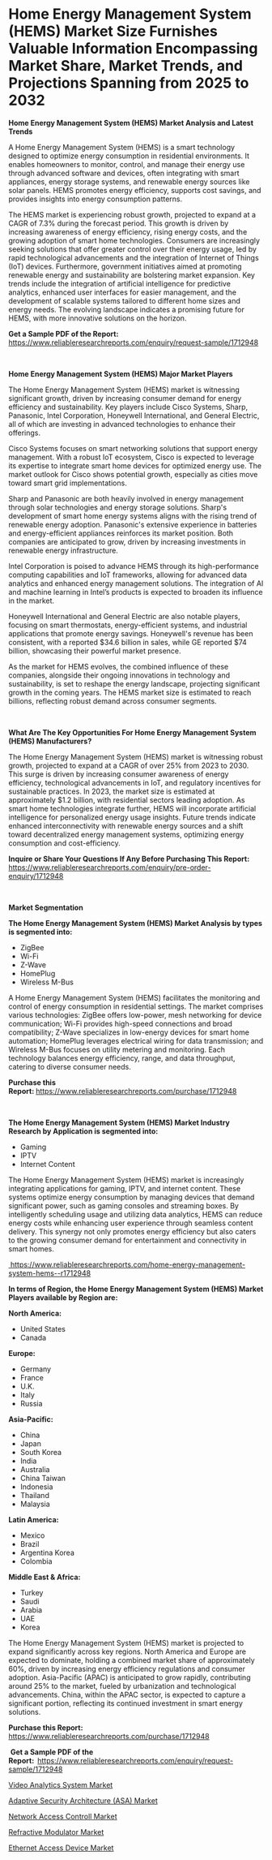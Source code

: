 <p><h1>Home Energy Management System (HEMS) Market Size Furnishes Valuable Information Encompassing Market Share, Market Trends, and Projections Spanning from 2025 to 2032</h1></p><p><strong>Home Energy Management System (HEMS) Market Analysis and Latest Trends</strong></p>
<p><p>A Home Energy Management System (HEMS) is a smart technology designed to optimize energy consumption in residential environments. It enables homeowners to monitor, control, and manage their energy use through advanced software and devices, often integrating with smart appliances, energy storage systems, and renewable energy sources like solar panels. HEMS promotes energy efficiency, supports cost savings, and provides insights into energy consumption patterns.</p><p>The HEMS market is experiencing robust growth, projected to expand at a CAGR of 7.3% during the forecast period. This growth is driven by increasing awareness of energy efficiency, rising energy costs, and the growing adoption of smart home technologies. Consumers are increasingly seeking solutions that offer greater control over their energy usage, led by rapid technological advancements and the integration of Internet of Things (IoT) devices. Furthermore, government initiatives aimed at promoting renewable energy and sustainability are bolstering market expansion. Key trends include the integration of artificial intelligence for predictive analytics, enhanced user interfaces for easier management, and the development of scalable systems tailored to different home sizes and energy needs. The evolving landscape indicates a promising future for HEMS, with more innovative solutions on the horizon.</p></p>
<p><strong>Get a Sample PDF of the Report:&nbsp;</strong> <a href="https://www.reliableresearchreports.com/enquiry/request-sample/1712948?utm_campaign=10&utm_medium=2&utm_source=Github&utm_content=ia&utm_term=11012025&utm_id=home-energy-management-system-hems">https://www.reliableresearchreports.com/enquiry/request-sample/1712948</a></p>
<p>&nbsp;</p>
<p><strong>Home Energy Management System (HEMS) Major Market Players</strong></p>
<p><p>The Home Energy Management System (HEMS) market is witnessing significant growth, driven by increasing consumer demand for energy efficiency and sustainability. Key players include Cisco Systems, Sharp, Panasonic, Intel Corporation, Honeywell International, and General Electric, all of which are investing in advanced technologies to enhance their offerings.</p><p>Cisco Systems focuses on smart networking solutions that support energy management. With a robust IoT ecosystem, Cisco is expected to leverage its expertise to integrate smart home devices for optimized energy use. The market outlook for Cisco shows potential growth, especially as cities move toward smart grid implementations.</p><p>Sharp and Panasonic are both heavily involved in energy management through solar technologies and energy storage solutions. Sharp's development of smart home energy systems aligns with the rising trend of renewable energy adoption. Panasonic's extensive experience in batteries and energy-efficient appliances reinforces its market position. Both companies are anticipated to grow, driven by increasing investments in renewable energy infrastructure.</p><p>Intel Corporation is poised to advance HEMS through its high-performance computing capabilities and IoT frameworks, allowing for advanced data analytics and enhanced energy management solutions. The integration of AI and machine learning in Intel’s products is expected to broaden its influence in the market.</p><p>Honeywell International and General Electric are also notable players, focusing on smart thermostats, energy-efficient systems, and industrial applications that promote energy savings. Honeywell's revenue has been consistent, with a reported $34.6 billion in sales, while GE reported $74 billion, showcasing their powerful market presence.</p><p>As the market for HEMS evolves, the combined influence of these companies, alongside their ongoing innovations in technology and sustainability, is set to reshape the energy landscape, projecting significant growth in the coming years. The HEMS market size is estimated to reach billions, reflecting robust demand across consumer segments.</p></p>
<p>&nbsp;</p>
<p><strong>What Are The Key Opportunities For Home Energy Management System (HEMS) Manufacturers?</strong></p>
<p><p>The Home Energy Management System (HEMS) market is witnessing robust growth, projected to expand at a CAGR of over 25% from 2023 to 2030. This surge is driven by increasing consumer awareness of energy efficiency, technological advancements in IoT, and regulatory incentives for sustainable practices. In 2023, the market size is estimated at approximately $1.2 billion, with residential sectors leading adoption. As smart home technologies integrate further, HEMS will incorporate artificial intelligence for personalized energy usage insights. Future trends indicate enhanced interconnectivity with renewable energy sources and a shift toward decentralized energy management systems, optimizing energy consumption and cost-efficiency.</p></p>
<p><strong>Inquire or Share Your Questions If Any Before Purchasing This Report:</strong> <a href="https://www.reliableresearchreports.com/enquiry/pre-order-enquiry/1712948?utm_campaign=10&utm_medium=2&utm_source=Github&utm_content=ia&utm_term=11012025&utm_id=home-energy-management-system-hems">https://www.reliableresearchreports.com/enquiry/pre-order-enquiry/1712948</a></p>
<p>&nbsp;</p>
<p><strong>Market Segmentation</strong></p>
<p><strong>The Home Energy Management System (HEMS) Market Analysis by types is segmented into:</strong></p>
<p><ul><li>ZigBee</li><li>Wi-Fi</li><li>Z-Wave</li><li>HomePlug</li><li>Wireless M-Bus</li></ul></p>
<p><p>A Home Energy Management System (HEMS) facilitates the monitoring and control of energy consumption in residential settings. The market comprises various technologies: ZigBee offers low-power, mesh networking for device communication; Wi-Fi provides high-speed connections and broad compatibility; Z-Wave specializes in low-energy devices for smart home automation; HomePlug leverages electrical wiring for data transmission; and Wireless M-Bus focuses on utility metering and monitoring. Each technology balances energy efficiency, range, and data throughput, catering to diverse consumer needs.</p></p>
<p><strong>Purchase this Report:&nbsp;</strong><a href="https://www.reliableresearchreports.com/purchase/1712948?utm_campaign=10&utm_medium=2&utm_source=Github&utm_content=ia&utm_term=11012025&utm_id=home-energy-management-system-hems">https://www.reliableresearchreports.com/purchase/1712948</a></p>
<p>&nbsp;</p>
<p><strong>The Home Energy Management System (HEMS) Market Industry Research by Application is segmented into:</strong></p>
<p><ul><li>Gaming</li><li>IPTV</li><li>Internet Content</li></ul></p>
<p><p>The Home Energy Management System (HEMS) market is increasingly integrating applications for gaming, IPTV, and internet content. These systems optimize energy consumption by managing devices that demand significant power, such as gaming consoles and streaming boxes. By intelligently scheduling usage and utilizing data analytics, HEMS can reduce energy costs while enhancing user experience through seamless content delivery. This synergy not only promotes energy efficiency but also caters to the growing consumer demand for entertainment and connectivity in smart homes.</p></p>
<p><a href="https://www.reliableresearchreports.com/home-energy-management-system-hems--r1712948?utm_campaign=10&utm_medium=2&utm_source=Github&utm_content=ia&utm_term=11012025&utm_id=home-energy-management-system-hems">&nbsp;https://www.reliableresearchreports.com/home-energy-management-system-hems--r1712948</a></p>
<p><strong>In terms of Region, the Home Energy Management System (HEMS) Market Players available by Region are:</strong></p>
<p>
    <p> <strong> North America: </strong>
        <ul>
            <li>United States</li>
            <li>Canada</li>
        </ul>
        </p> 
    <p> <strong> Europe: </strong>
        <ul>
            <li>Germany</li>
            <li>France</li>
            <li>U.K.</li>
            <li>Italy</li>
            <li>Russia</li>
        </ul>
        </p> 
    <p> <strong> Asia-Pacific: </strong>
        <ul>
            <li>China</li>
            <li>Japan</li>
            <li>South Korea</li>
            <li>India</li>
            <li>Australia</li>
            <li>China Taiwan</li>
            <li>Indonesia</li>
            <li>Thailand</li>
            <li>Malaysia</li>
        </ul>
        </p> 
    <p> <strong> Latin America: </strong>
        <ul>
            <li>Mexico</li>
            <li>Brazil</li>
            <li>Argentina Korea</li>
            <li>Colombia</li>
        </ul>
        </p> 
    <p> <strong> Middle East & Africa: </strong>
        <ul>
            <li>Turkey</li>
            <li>Saudi</li>
            <li>Arabia</li>
            <li>UAE</li>
            <li>Korea</li>
        </ul>
    </p>
    </p>
<p><p>The Home Energy Management System (HEMS) market is projected to expand significantly across key regions. North America and Europe are expected to dominate, holding a combined market share of approximately 60%, driven by increasing energy efficiency regulations and consumer adoption. Asia-Pacific (APAC) is anticipated to grow rapidly, contributing around 25% to the market, fueled by urbanization and technological advancements. China, within the APAC sector, is expected to capture a significant portion, reflecting its continued investment in smart energy solutions.</p></p>
<p><strong>Purchase this Report: </strong><a href="https://www.reliableresearchreports.com/purchase/1712948?utm_campaign=10&utm_medium=2&utm_source=Github&utm_content=ia&utm_term=11012025&utm_id=home-energy-management-system-hems">https://www.reliableresearchreports.com/purchase/1712948</a></p>
<p>&nbsp;<strong>Get a Sample PDF of the Report:&nbsp;&nbsp;</strong><a href="https://www.reliableresearchreports.com/enquiry/request-sample/1712948?utm_campaign=10&utm_medium=2&utm_source=Github&utm_content=ia&utm_term=11012025&utm_id=home-energy-management-system-hems">https://www.reliableresearchreports.com/enquiry/request-sample/1712948</a></p>
<p><strong></strong></p>
<p><p><a href="https://github.com/leopardmicheal7019/Market-Research-Report-List-1/blob/main/video-analytics-system-market.md?utm_campaign=10&utm_medium=2&utm_source=Github&utm_content=ia&utm_term=11012025&utm_id=home-energy-management-system-hems">Video Analytics System Market</a></p><p><a href="https://github.com/JubayerMia832/Market-Research-Report-List-1/blob/main/adaptive-security-architecture-asa-market.md?utm_campaign=10&utm_medium=2&utm_source=Github&utm_content=ia&utm_term=11012025&utm_id=home-energy-management-system-hems">Adaptive Security Architecture (ASA) Market</a></p><p><a href="https://github.com/mahnoor2003/Market-Research-Report-List-6/blob/main/network-access-controll-market.md?utm_campaign=10&utm_medium=2&utm_source=Github&utm_content=ia&utm_term=11012025&utm_id=home-energy-management-system-hems">Network Access Controll Market</a></p><p><a href="https://github.com/millionkaryn68/Market-Research-Report-List-1/blob/main/refractive-modulator-market.md?utm_campaign=10&utm_medium=2&utm_source=Github&utm_content=ia&utm_term=11012025&utm_id=home-energy-management-system-hems">Refractive Modulator Market</a></p><p><a href="https://github.com/ygfu6u/Market-Research-Report-List-1/blob/main/ethernet-access-device-market.md?utm_campaign=10&utm_medium=2&utm_source=Github&utm_content=ia&utm_term=11012025&utm_id=home-energy-management-system-hems">Ethernet Access Device Market</a></p></p>